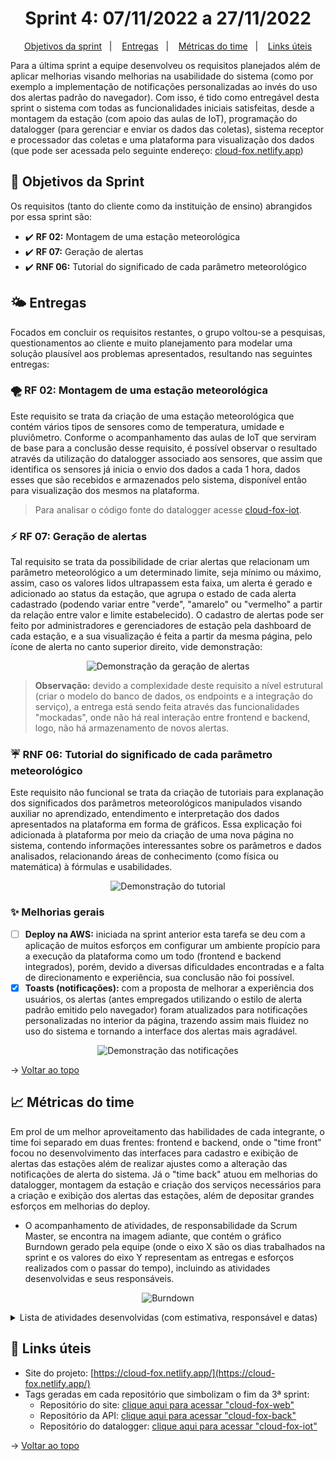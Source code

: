 <span id="topo">

<h1 align="center">Sprint 4: 07/11/2022 a 27/11/2022</h1>

<p align="center">
    <a href="#objetivos">Objetivos da sprint</a> &nbsp |&nbsp &nbsp
    <a href="#entregas">Entregas</a> &nbsp |&nbsp &nbsp
    <a href="#metricas">Métricas do time</a> &nbsp |&nbsp &nbsp
    <a href="#links">Links úteis</a>
</p>

Para a última sprint a equipe desenvolveu os requisitos planejados além de aplicar
melhorias visando melhorias na usabilidade do sistema (como por exemplo a
implementação de notificações personalizadas ao invés do uso dos alertas padrão do
navegador). Com isso, é tido como entregável desta sprint o sistema com todas as
funcionalidades iniciais satisfeitas, desde a montagem da estação (com apoio das aulas
de IoT), programação do datalogger (para gerenciar e enviar os dados das coletas), sistema
receptor e processador das coletas e uma plataforma para visualização dos dados (que pode
ser acessada pelo seguinte endereço: [cloud-fox.netlify.app](https://cloud-fox.netlify.app/))

<span id="objetivos">
    
## :dart: Objetivos da Sprint
Os requisitos (tanto do cliente como da instituição de ensino) abrangidos por essa sprint são:

- :heavy_check_mark: **RF 02:** Montagem de uma estação meteorológica
- :heavy_check_mark: **RF 07:** Geração de alertas
- :heavy_check_mark: **RNF 06:** Tutorial do significado de cada parâmetro meteorológico

<span id="entregas">
        
## 🌤 Entregas
Focados em concluir os requisitos restantes, o grupo voltou-se a pesquisas, questionamentos ao cliente e muito planejamento para modelar uma solução plausível aos problemas apresentados, resultando nas seguintes entregas:

### 🌪 RF 02: Montagem de uma estação meteorológica

Este requisito se trata da criação de uma estação meteorológica que contém vários tipos de sensores como de temperatura, umidade e pluviômetro. Conforme o acompanhamento das aulas de IoT que serviram de base para a conclusão desse requisito, é possível observar o resultado através da utilização do datalogger associado aos sensores, que assim que identifica os sensores já inicia o envio dos dados a cada 1 hora, dados esses que são recebidos e armazenados pelo sistema, disponível então para visualização dos mesmos na plataforma.

> Para analisar o código fonte do datalogger acesse [cloud-fox-iot](https://github.com/The-Bugger-Ducks/cloud-fox-iot).

### ⚡️ RF 07: Geração de alertas

Tal requisito se trata da possibilidade de criar alertas que relacionam um parâmetro meteorológico a um determinado limite, seja mínimo ou máximo, assim, caso os valores lidos ultrapassem esta faixa, um alerta é gerado e adicionado ao status da estação, que agrupa o estado de cada alerta cadastrado (podendo variar entre "verde", "amarelo" ou "vermelho" a partir da relação entre valor e limite estabelecido). O cadastro de alertas pode ser feito por administradores e gerenciadores de estação pela dashboard de cada estação, e a sua visualização é feita a partir da mesma página, pelo ícone de alerta no canto superior direito, vide demonstração:

<div align="center">

![Demonstração da geração de alertas]()

</div>

> **Observação:** devido a complexidade deste requisito a nível estrutural (criar o modelo do banco de dados, os endpoints e a integração do serviço), a entrega está sendo feita através das funcionalidades "mockadas", onde não há real interação entre frontend e backend, logo, não há armazenamento de novos alertas.

### ☔️ RNF 06: Tutorial do significado de cada parâmetro meteorológico

Este requisito não funcional se trata da criação de tutoriais para explanação dos significados dos parâmetros meteorológicos manipulados visando auxiliar no aprendizado, entendimento e interpretação dos dados apresentados na plataforma em forma de gráficos. Essa explicação foi adicionada à plataforma por meio da criação de uma nova página no sistema, contendo informações interessantes sobre os parâmetros e dados analisados, relacionando áreas de conhecimento (como física ou matemática) à fórmulas e usabilidades.

<div align="center">

![Demonstração do tutorial](https://user-images.githubusercontent.com/69374340/204171167-15ad6e09-30c9-4e6b-bad2-59d44d4508ec.png)

</div>

### ✨ Melhorias gerais

- [ ] **Deploy na AWS:** iniciada na sprint anterior esta tarefa se deu com a aplicação de muitos esforços em configurar um ambiente propício para a execução da plataforma como um todo (frontend e backend integrados), porém, devido a diversas dificuldades encontradas e a falta de direcionamento e experiência, sua conclusão não foi possível.
- [x] **Toasts (notificações):** com a proposta de melhorar a experiência dos usuários, os alertas (antes empregados utilizando o estilo de alerta padrão emitido pelo navegador) foram atualizados para notificações personalizadas no interior da página, trazendo assim mais fluidez no uso do sistema e tornando a interface dos alertas mais agradável.

<div align="center">

![Demonstração das notificações]()

</div>

→ [Voltar ao topo](#topo)

<span id="metricas">
    
## :chart_with_upwards_trend: Métricas do time
Em prol de um melhor aproveitamento das habilidades de cada integrante, o time foi separado em duas frentes: frontend e backend, onde o "time front" focou no desenvolvimento das interfaces para cadastro e exibição de alertas das estações além de realizar ajustes como a alteração das notificações de alerta do sistema. Já o "time back" atuou em melhorias do datalogger, montagem da estação e criação dos serviços necessários para a criação e exibição dos alertas das estações, além de depositar grandes esforços em melhorias do deploy. 
- O acompanhamento de atividades, de responsabilidade da Scrum Master, se encontra na imagem adiante, que contém o gráfico Burndown gerado pela equipe (onde o eixo X são os dias trabalhados na sprint e os valores do eixo Y representam as entregas e esforços realizados com o passar do tempo), incluindo as atividades desenvolvidas e seus 
responsáveis.
    
<div align="center">

![Burndown](https://user-images.githubusercontent.com/69374340/204172089-75daeed0-a581-4395-918e-c6ffc4f5d1ce.png)

</div>

<details>
 <summary>Lista de atividades desenvolvidas (com estimativa, responsável e datas)</summary>
 <br>
<div align="center">
 
![Tarefas](https://user-images.githubusercontent.com/69374340/204172182-67792b8a-edef-480a-ab4c-b69d04f9ce8d.png)
</div>

</details>
    
<span id="links">
    
## :link: Links úteis

- Site do projeto: [https://cloud-fox.netlify.app/](https://cloud-fox.netlify.app/)
- Tags geradas em cada repositório que simbolizam o fim da 3ª sprint:
  - Repositório do site: [clique aqui para acessar "cloud-fox-web"](https://github.com/The-Bugger-Ducks/cloud-fox-web)
  - Repositório da API: [clique aqui para acessar "cloud-fox-back"](https://github.com/The-Bugger-Ducks/cloud-fox-back)
  - Repositório do datalogger: [clique aqui para acessar "cloud-fox-iot"](https://github.com/The-Bugger-Ducks/cloud-fox-iot)

→ [Voltar ao topo](#topo)
